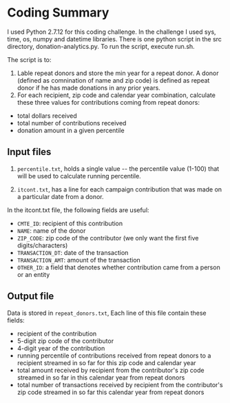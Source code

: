 # Coding Summary

I used Python 2.7.12 for this coding challenge. In the challenge I used sys, time, os, numpy and datetime libraries.
There is one python script in the src directory, donation-analytics.py. To run the script, execute run.sh.

The script is to: 

1. Lable repeat donors and store the min year for a repeat donor. A donor (defined as comnination of name and zip code) is defined as repeat donor if he has made donations in any prior years.
2. For each recipient, zip code and calendar year combination, calculate these three values for contributions coming from repeat donors:

* total dollars received
* total number of contributions received 
* donation amount in a given percentile

## Input files

1. `percentile.txt`, holds a single value -- the percentile value (1-100) that will be used to calculate running percentile.

2. `itcont.txt`, has a line for each campaign contribution that was made on a particular date from a donor.

In the itcont.txt file, the following fields are useful:

* `CMTE_ID`: recipient of this contribution
* `NAME`: name of the donor
* `ZIP_CODE`:  zip code of the contributor (we only want the first five digits/characters)
* `TRANSACTION_DT`: date of the transaction
* `TRANSACTION_AMT`: amount of the transaction
* `OTHER_ID`: a field that denotes whether contribution came from a person or an entity 

## Output file

Data is stored in `repeat_donors.txt`, Each line of this file contain these fields:

* recipient of the contribution 
* 5-digit zip code of the contributor 
* 4-digit year of the contribution
* running percentile of contributions received from repeat donors to a recipient streamed in so far for this zip code and calendar year
* total amount received by recipient from the contributor's zip code streamed in so far in this calendar year from repeat donors
* total number of transactions received by recipient from the contributor's zip code streamed in so far this calendar year from repeat donors